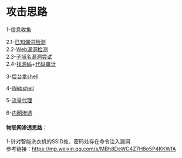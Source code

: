 # 攻击思路
1-[信息收集](./1-信息收集.md)

2.1-[已知漏洞检测](漏洞检测利用.md)  
2.2-[Web漏洞检测](Web漏洞检测.md)  
2.3-[子域名漏洞尝试](子域名漏洞尝试.md)  
2.4-[找源码](https://github.com/ybdt/attack-hub/blob/main/%E6%89%BE%E6%BA%90%E7%A0%81%E6%80%9D%E8%B7%AF.md)+[代码审计](https://github.com/ybdt/audit-hub)

3-[后台拿shell](./3-后台拿shell.md)

4-[Webshell](./4-Webshell.md)

5-[流量代理](./5-流量代理.md)

6-[内网渗透](./6-内网渗透.md)

#### 物联网渗透思路：  
1-针对智能洗衣机的SSID处、密码处存在命令注入漏洞  
参考链接：https://mp.weixin.qq.com/s/MBh8DeWC4Z7H8o5P4KKWfA
